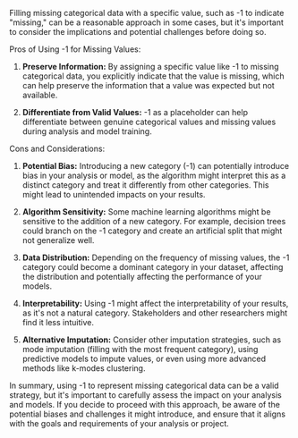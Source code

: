 Filling missing categorical data with a specific value, such as -1 to indicate "missing," can be a reasonable approach in some cases, but it's important to consider the implications and potential challenges before doing so.

Pros of Using -1 for Missing Values:

1. **Preserve Information:** By assigning a specific value like -1 to missing categorical data, you explicitly indicate that the value is missing, which can help preserve the information that a value was expected but not available.

2. **Differentiate from Valid Values:** -1 as a placeholder can help differentiate between genuine categorical values and missing values during analysis and model training.

Cons and Considerations:

1. **Potential Bias:** Introducing a new category (-1) can potentially introduce bias in your analysis or model, as the algorithm might interpret this as a distinct category and treat it differently from other categories. This might lead to unintended impacts on your results.

2. **Algorithm Sensitivity:** Some machine learning algorithms might be sensitive to the addition of a new category. For example, decision trees could branch on the -1 category and create an artificial split that might not generalize well.

3. **Data Distribution:** Depending on the frequency of missing values, the -1 category could become a dominant category in your dataset, affecting the distribution and potentially affecting the performance of your models.

4. **Interpretability:** Using -1 might affect the interpretability of your results, as it's not a natural category. Stakeholders and other researchers might find it less intuitive.

5. **Alternative Imputation:** Consider other imputation strategies, such as mode imputation (filling with the most frequent category), using predictive models to impute values, or even using more advanced methods like k-modes clustering.

In summary, using -1 to represent missing categorical data can be a valid strategy, but it's important to carefully assess the impact on your analysis and models. If you decide to proceed with this approach, be aware of the potential biases and challenges it might introduce, and ensure that it aligns with the goals and requirements of your analysis or project.
